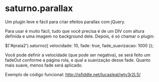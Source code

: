 saturno.parallax
================

Um plugin leve e fácil para criar efeitos parallax com jQuery.

Para usar é muito fácil, tudo que você precisa é de um DIV com altura definida e uma imagem no background dele.
Depois, é só chamar o plugin:

  $('#praia2').saturno({
  velocidade: 10,
  fade: true,
  fade_suavizacao: 1000
  });

Você pode definir a velocidade (que pode ser negativa), se será feito um fadeOut conforme a página rola, e qual a suavização desse fade. Quanto mais suave, menos fade será aplicado.

Exemplo de código funcional:
http://jsfiddle.net/lucasleal/wty3r2L5/
